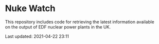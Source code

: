 # Nuke Watch

This repository includes code for retrieving the latest information available on the output of EDF nuclear power plants in the UK.

Last updated: 2021-04-22 23:11
